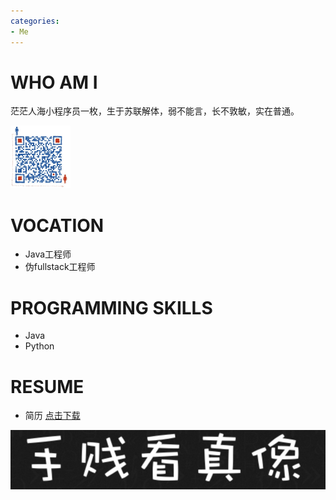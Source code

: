 ```yaml
---
categories:
- Me
---
```


# WHO AM I
茫茫人海小程序员一枚，生于苏联解体，弱不能言，长不敦敏，实在普通。

<a href="../uploads/qrcode.jpg">
  <img src="../uploads/qrcode.jpg" style="height:100px"></img>
</a>

# VOCATION
- Java工程师
- 伪fullstack工程师

# PROGRAMMING SKILLS
- Java
- Python


# RESUME
- 简历 [点击下载](http://g.yannxia.top/about/夏岩的简历.pdf)



<a href="../uploads/me.jpg">
  <img src="../uploads/clickme.png"></img>
</a>